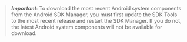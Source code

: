 > ***Important***: To download the most recent Android system components from the Android SDK Manager, you must first update the SDK Tools to the most recent release and restart the SDK Manager. If you do not, the latest Android system components will not be available for download.

